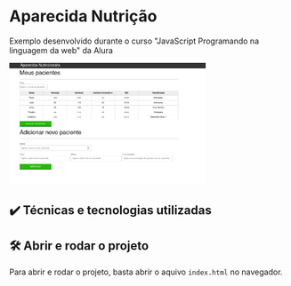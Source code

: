 # Aparecida Nutrição

Exemplo desenvolvido durante o curso "JavaScript Programando na linguagem da web" da Alura

<img src="https://github.com/andersonhsporto/A-aparecidaNutri/blob/main/0-img/Alura-js.png" alt="Imagem do Aperecida Nutrição" width="70%">
                                                                                                                                      
## ✔️ Técnicas e tecnologias utilizadas


## 🛠️ Abrir e rodar o projeto

Para abrir e rodar o projeto, basta abrir o aquivo `index.html` no navegador.
                                                                                                                                
                                                                                                                                     
